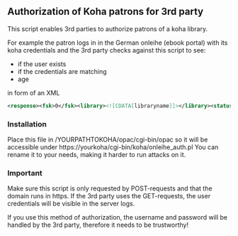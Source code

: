 ## Authorization of Koha patrons for 3rd party 
This script enables 3rd parties to authorize patrons of a koha library. 

For example the patron logs in in the German onleihe (ebook portal) with its koha credentials and the 3rd party checks against this script to see:
- if the user exists
- if the credentials are matching
- age

in form of an XML

```xml
<response><fsk>0</fsk><library><![CDATA[libraryname]]></library><status>-1</status></response>
```

### Installation

Place this file in /YOURPATHTOKOHA/opac/cgi-bin/opac so it will be accessible under https://yourkoha/cgi-bin/koha/onleihe_auth.pl
You can rename it to your needs, making it harder to run attacks on it.

### Important
Make sure this script is only requested by POST-requests and that the domain runs in https. If the 3rd party uses the GET-requests, the user credentials will be visible in the server logs.

If you use this method of authorization, the username and password will be handled by the 3rd party, therefore it needs to be trustworthy! 
